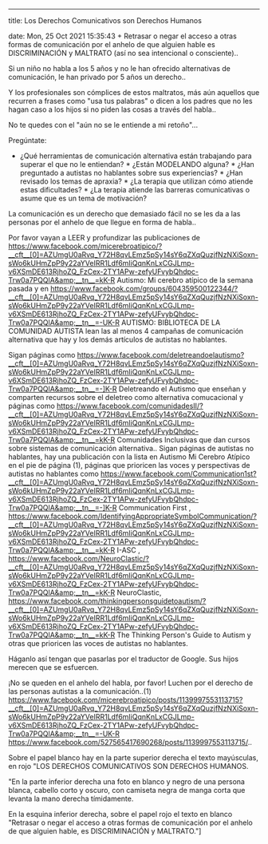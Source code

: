 ---

title: Los Derechos Comunicativos son Derechos Humanos

date: Mon, 25 Oct 2021 15:35:43 +
Retrasar o negar el acceso a otras formas de comunicación por el anhelo de que alguien hable es DISCRIMINACIÓN y MALTRATO (así no sea intencional o consciente)..

Si un niño no habla a los 5 años y no le han ofrecido alternativas de comunicación, le han privado por 5 años un derecho.. 

Y los profesionales son cómplices de estos maltratos, más aún aquellos que recurren a frases como "usa tus palabras" o dicen a los padres que no les hagan caso a los hijos si no piden las cosas a través del habla..

No te quedes con el "aún no se le entiende a mi retoño"...

Pregúntate:

  * ¿Qué herramientas de comunicación alternativa están trabajando para superar el que no le entiendan?  * ¿Están MODELANDO alguna?  * ¿Han preguntado a autistas no hablantes sobre sus experiencias?  * ¿Han revisado los temas de apraxia?  * ¿La terapia que utilizan cómo atiende estas dificultades?  * ¿La terapia atiende las barreras comunicativas o asume que es un tema de motivación?   

La comunicación es un derecho que demasiado fácil no se les da a las personas por el anhelo de que llegue en forma de habla..

Por favor vayan a LEER y profundizar las publicaciones de https://www.facebook.com/micerebroatipico/?__cft__[0]=AZUmgU0aRvq_Y72H8qvLEmz5pSy14sY6qZXqQuzjfNzNXiSoxn-sWo6kUHmZpP9y22aYVeIRR1Ldf6mIiQqnKnLxCGJLmp-v6XSmDE613RjhoZQ_FzCex-2TY1APw-zefyUFvybQhdpc-Trw0a7PQQlA&amp;__tn__=kK-R Autismo: Mi cerebro atípico de la semana pasada y en https://www.facebook.com/groups/604359500122344/?__cft__[0]=AZUmgU0aRvq_Y72H8qvLEmz5pSy14sY6qZXqQuzjfNzNXiSoxn-sWo6kUHmZpP9y22aYVeIRR1Ldf6mIiQqnKnLxCGJLmp-v6XSmDE613RjhoZQ_FzCex-2TY1APw-zefyUFvybQhdpc-Trw0a7PQQlA&amp;__tn__=-UK-R AUTISMO: BIBLIOTECA DE LA COMUNIDAD AUTISTA lean las al menos 4 campañas de comunicación alternativa que hay y los demás artículos de autistas no hablantes. 

Sigan páginas como https://www.facebook.com/deletreandoelautismo?__cft__[0]=AZUmgU0aRvq_Y72H8qvLEmz5pSy14sY6qZXqQuzjfNzNXiSoxn-sWo6kUHmZpP9y22aYVeIRR1Ldf6mIiQqnKnLxCGJLmp-v6XSmDE613RjhoZQ_FzCex-2TY1APw-zefyUFvybQhdpc-Trw0a7PQQlA&amp;__tn__=-]K-R Deletreando el Autismo que enseñan y comparten recursos sobre el deletreo como alternativa comucacional y páginas como https://www.facebook.com/comunidadesII/?__cft__[0]=AZUmgU0aRvq_Y72H8qvLEmz5pSy14sY6qZXqQuzjfNzNXiSoxn-sWo6kUHmZpP9y22aYVeIRR1Ldf6mIiQqnKnLxCGJLmp-v6XSmDE613RjhoZQ_FzCex-2TY1APw-zefyUFvybQhdpc-Trw0a7PQQlA&amp;__tn__=kK-R Comunidades Inclusivas que dan cursos sobre sistemas de comunicación alternativa.. Sigan páginas de autistas no hablantes, hay una publicación con la lista en Autismo Mi Cerebro Atípico en el pie de página (1), páginas que prioricen las voces y perspectivas de autistas no hablantes como https://www.facebook.com/Communication1st?__cft__[0]=AZUmgU0aRvq_Y72H8qvLEmz5pSy14sY6qZXqQuzjfNzNXiSoxn-sWo6kUHmZpP9y22aYVeIRR1Ldf6mIiQqnKnLxCGJLmp-v6XSmDE613RjhoZQ_FzCex-2TY1APw-zefyUFvybQhdpc-Trw0a7PQQlA&amp;__tn__=-]K-R Communication First , https://www.facebook.com/IdentifyingAppropriateSymbolCommunication/?__cft__[0]=AZUmgU0aRvq_Y72H8qvLEmz5pSy14sY6qZXqQuzjfNzNXiSoxn-sWo6kUHmZpP9y22aYVeIRR1Ldf6mIiQqnKnLxCGJLmp-v6XSmDE613RjhoZQ_FzCex-2TY1APw-zefyUFvybQhdpc-Trw0a7PQQlA&amp;__tn__=kK-R I-ASC , https://www.facebook.com/NeuroClastic/?__cft__[0]=AZUmgU0aRvq_Y72H8qvLEmz5pSy14sY6qZXqQuzjfNzNXiSoxn-sWo6kUHmZpP9y22aYVeIRR1Ldf6mIiQqnKnLxCGJLmp-v6XSmDE613RjhoZQ_FzCex-2TY1APw-zefyUFvybQhdpc-Trw0a7PQQlA&amp;__tn__=kK-R NeuroClastic, https://www.facebook.com/thinkingpersonsguidetoautism/?__cft__[0]=AZUmgU0aRvq_Y72H8qvLEmz5pSy14sY6qZXqQuzjfNzNXiSoxn-sWo6kUHmZpP9y22aYVeIRR1Ldf6mIiQqnKnLxCGJLmp-v6XSmDE613RjhoZQ_FzCex-2TY1APw-zefyUFvybQhdpc-Trw0a7PQQlA&amp;__tn__=kK-R The Thinking Person's Guide to Autism y otras que prioricen las voces de autistas no hablantes. 

Háganlo así tengan que pasarlas por el traductor de Google. Sus hijos merecen que se esfuercen. 

¡No se queden en el anhelo del habla, por favor! Luchen por el derecho de las personas autistas a la comunicación..(1) https://www.facebook.com/micerebroatipico/posts/1139997553113715?__cft__[0]=AZUmgU0aRvq_Y72H8qvLEmz5pSy14sY6qZXqQuzjfNzNXiSoxn-sWo6kUHmZpP9y22aYVeIRR1Ldf6mIiQqnKnLxCGJLmp-v6XSmDE613RjhoZQ_FzCex-2TY1APw-zefyUFvybQhdpc-Trw0a7PQQlA&amp;__tn__=-UK-R https://www.facebook.com/527565417690268/posts/1139997553113715/..







Sobre el papel blanco hay en la parte superior derecha el texto mayúsculas, en rojo "LOS DERECHOS COMUNICATIVOS SON DERECHOS HUMANOS.

"En la parte inferior derecha una foto en blanco y negro de una persona blanca, cabello corto y oscuro, con camiseta negra de manga corta que levanta la mano derecha tímidamente.

En la esquina inferior derecha, sobre el papel rojo el texto en blanco "Retrasar o negar el acceso a otras formas de comunicación por el anhelo de que alguien hable, es DISCRIMINACIÓN y MALTRATO."]
